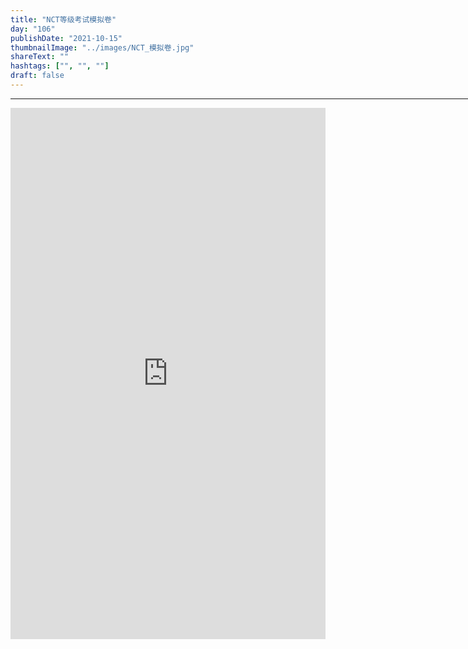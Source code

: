 ```yaml
---
title: "NCT等级考试模拟卷"
day: "106"
publishDate: "2021-10-15"
thumbnailImage: "../images/NCT_模拟卷.jpg"
shareText: ""
hashtags: ["", "", ""]
draft: false
---
```

<hr width=1024>
 <iframe  
  height=850 
  width=100% 
  src="https://www.wolai.com/jcode/uJ1omfcLcPdQTH5z2NKjNr"  
  frameborder=0  
  allowfullscreen>
 </iframe>

